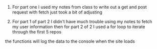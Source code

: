 1. For part one I used my notes from class to write out a get and post request with fetch just took a bit of adjusting

2. For part 1 of part 2 I didn't have much trouble using my notes to fetch my user information
   then for part 2 of 2 I used a for loop to iterate through the first 5 repos

the functions will log the data to the console when the site loads
